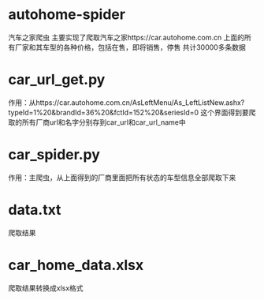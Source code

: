 # autohome-spider
汽车之家爬虫
主要实现了爬取汽车之家https://car.autohome.com.cn
上面的所有厂家和其车型的各种价格，包括在售，即将销售，停售
共计30000多条数据

# car_url_get.py
作用：从https://car.autohome.com.cn/AsLeftMenu/As_LeftListNew.ashx?typeId=1%20&brandId=36%20&fctId=152%20&seriesId=0
这个界面得到要爬取的所有厂商url和名字分别存到car_url和car_url_name中

# car_spider.py
作用：主爬虫，从上面得到的厂商里面把所有状态的车型信息全部爬取下来

# data.txt
爬取结果

# car_home_data.xlsx
爬取结果转换成xlsx格式
